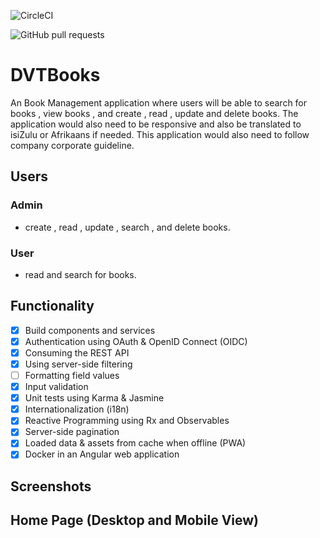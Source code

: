![CircleCI](https://img.shields.io/circleci/build/github/Delian4o-web/DVT-Books/master)

![GitHub pull requests](https://img.shields.io/github/issues-pr/Delian4o-web/DVT-Books)

# DVTBooks

An Book Management application where users will be able to search for books , view books , and create , read , update and delete books. The application would also need to be responsive and also be translated to isiZulu or Afrikaans if needed. This application would also need to follow company corporate guideline.

## Users

### Admin

- create , read , update , search , and delete books.

### User

- read and search for books.

## Functionality

- [x] Build components and services
- [x] Authentication using OAuth & OpenID Connect (OIDC)
- [x] Consuming the REST API
- [x] Using server-side filtering
- [ ] Formatting field values
- [x] Input validation
- [x] Unit tests using Karma & Jasmine
- [x] Internationalization (i18n)
- [x] Reactive Programming using Rx and Observables
- [x] Server-side pagination
- [x] Loaded data & assets from cache when offline (PWA)
- [x] Docker in an Angular web application

## Screenshots

## Home Page (Desktop and Mobile View)
